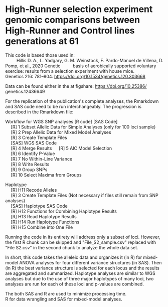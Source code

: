 # High-Runner selection experiment genomic comparisons between High-Runner and Control lines generations at 61

This code is based those used in: \
&emsp; &emsp;	Hillis D. A., L. Yadgary, G. M. Weinstock, F. Pardo-Manuel de Villena, D. Pomp, et al., 2020 Genetic 
&emsp; &emsp;	basis of aerobically supported voluntary exercise: results from a selection experiment with house mice. 
&emsp; &emsp;	Genetics 216: 781–804. https://doi.org/10.1534/genetics.120.303668


Data can be found either in the at figshare: https://doi.org/10.25386/ genetics.12436649

For the replication of the publication's complete analyses, the Rmarkdown and SAS code need to be run 
interchangeably. The progression is described in the Rmarkdown file:

Workflow for WGS SNP analyses [R code] [SAS Code]\
&emsp;  [R] 1 Subset Allelic Data for Simple Analyses (only for 100 loci sample)\
&emsp;  [R] 2 Prep Allelic Data for Mixed Model Analyses\
&emsp;  [R] 3 Create Template Files\
&emsp;  [SAS] WGS SAS Code\
&emsp;  [R] 4 Merge Results
&emsp;  [R] 5 AIC Model Selection\
&emsp;  [R] 6 Identify P-Value\
&emsp;  [R] 7 No Within-Line Variance\
&emsp;  [R] 8 Write Results\
&emsp;  [R] 9 Group SNPs\
&emsp;  [R] 10 Select Maxima from Groups

Haplotype\
&emsp;  [R] H11 Recode Alleles\
&emsp;  [R] 3 Create Template Files (Not necessary if files still remain from SNP analyses)\
&emsp;  [SAS] Haplotype SAS Code\
&emsp;  [R] H12 Functions for Combining Haplotype Results\
&emsp;  [R] H13 Read Haplotype Results\
&emsp;  [R] H14 Run Haplotype Functions\
&emsp;  [R] H15 Combine into One File
 
Running the code in its entirety will address only a subset of loci. However, the first R chunk can be 
skipped and "File_S2_sample.csv" replaced with "File S2.csv" in the second chunk to analyze the whole data
set.

In short, this code takes the alleleic data and organizes it (in R) for mixed-model ANOVA analyses for four 
different variance structures (in SAS). Then (in R) the best variance structure is selected for each locus 
and the results are aggregated and summarized. Haplotype analyses are similar to WGS analyses but due to 
the use of three major haplotypes of many loci, two analyses are run for each of these loci and p-values 
are combined. 

The both SAS and R are used to minimize processing time. \
R for data wrangling and SAS for mixed-model analyses.